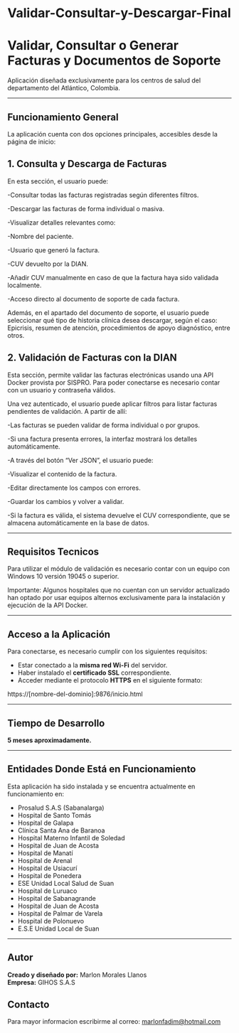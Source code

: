 # Validar-Consultar-y-Descargar-Final

# Validar, Consultar o Generar Facturas y Documentos de Soporte

Aplicación diseñada exclusivamente para los centros de salud del departamento del Atlántico, Colombia.

---

## Funcionamiento General

La aplicación cuenta con dos opciones principales, accesibles desde la página de inicio:

## 1. Consulta y Descarga de Facturas
En esta sección, el usuario puede:

-Consultar todas las facturas registradas según diferentes filtros.

-Descargar las facturas de forma individual o masiva.

-Visualizar detalles relevantes como:

-Nombre del paciente.

-Usuario que generó la factura.

-CUV devuelto por la DIAN.

-Añadir CUV manualmente en caso de que la factura haya sido validada localmente.

-Acceso directo al documento de soporte de cada factura.

Además, en el apartado del documento de soporte, el usuario puede seleccionar qué tipo de historia clínica desea descargar, según el caso:
Epicrisis, resumen de atención, procedimientos de apoyo diagnóstico, entre otros.


## 2. Validación de Facturas con la DIAN
Esta sección, permite validar las facturas electrónicas usando una API Docker provista por SISPRO. Para poder conectarse es necesario contar con un usuario y contraseña válidos.

Una vez autenticado, el usuario puede aplicar filtros para listar facturas pendientes de validación. A partir de allí:

-Las facturas se pueden validar de forma individual o por grupos.

-Si una factura presenta errores, la interfaz mostrará los detalles automáticamente.

-A través del botón “Ver JSON”, el usuario puede:

-Visualizar el contenido de la factura.

-Editar directamente los campos con errores.

-Guardar los cambios y volver a validar.

-Si la factura es válida, el sistema devuelve el CUV correspondiente, que se almacena automáticamente en la base de datos.

---

## Requisitos Tecnicos

Para utilizar el módulo de validación es necesario contar con un equipo con Windows 10 versión 19045 o superior.

Importante: Algunos hospitales que no cuentan con un servidor actualizado han optado por usar equipos alternos exclusivamente para la instalación y ejecución de la API Docker.

---

## Acceso a la Aplicación

Para conectarse, es necesario cumplir con los siguientes requisitos:

- Estar conectado a la **misma red Wi-Fi** del servidor.
- Haber instalado el **certificado SSL** correspondiente.
- Acceder mediante el protocolo **HTTPS** en el siguiente formato:

https://[nombre-del-dominio]:9876/inicio.html

---

## Tiempo de Desarrollo

**5 meses aproximadamente.**

---

## Entidades Donde Está en Funcionamiento

Esta aplicación ha sido instalada y se encuentra actualmente en funcionamiento en:

- Prosalud S.A.S (Sabanalarga)
- Hospital de Santo Tomás
- Hospital de Galapa
- Clínica Santa Ana de Baranoa
- Hospital Materno Infantil de Soledad
- Hospital de Juan de Acosta
- Hospital de Manatí
- Hospital de Arenal
- Hospital de Usiacurí
- Hospital de Ponedera
- ESE Unidad Local Salud de Suan
- Hospital de Luruaco
- Hospital de Sabanagrande
- Hospital de Juan de Acosta
- Hospital de Palmar de Varela
- Hospital de Polonuevo
- E.S.E Unidad Local de Suan
  
---

## Autor

**Creado y diseñado por:** Marlon Morales Llanos  
**Empresa:** GIHOS S.A.S


## Contacto

Para mayor informacion escribirme al correo:
marlonfadim@hotmail.com

